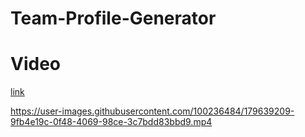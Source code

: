 # Team-Profile-Generator

# Video

[link](assets/Screen%20Recording%202022-07-18%20at%205.02.28%20PM.mov)


https://user-images.githubusercontent.com/100236484/179639209-9fb4e19c-0f48-4069-98ce-3c7bdd83bbd9.mp4


